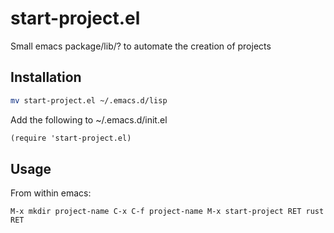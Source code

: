 # start-project.el

Small emacs package/lib/? to automate the creation of projects

## Installation

```bash
mv start-project.el ~/.emacs.d/lisp
```

Add the following to ~/.emacs.d/init.el

```scheme
(require 'start-project.el)
```

## Usage

From within emacs:

```
M-x mkdir project-name C-x C-f project-name M-x start-project RET rust RET
```
